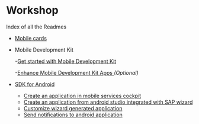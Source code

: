 # Workshop


Index of all the Readmes

- [Mobile cards](https://developers.sap.com/mission.mobile-cards-get-started.html)

- Mobile Development Kit

    -[Get started with Mobile Development Kit](https://developers.sap.com/mission.mobile-dev-kit-get-started.html)

    -[Enhance Mobile Development Kit Apps ](https://developers.sap.com/group.mobile-dev-kit-enhance.html) *(Optional)*

- [SDK for Android](/1_Cloud_SDK_for_Android)
    - [Create an application in mobile services cockpit](/1_Cloud_SDK_for_Android/Tutorial_1)
    - [Create an application from android studio integrated with SAP wizard](/1_Cloud_SDK_for_Android/Tutorial_2)
    - [Customize wizard generated application](/1_Cloud_SDK_for_Android/Tutorial_3)
    - [Send notifications to android application](/1_Cloud_SDK_for_Android/Tutorial_4)
